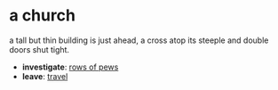 # a church

a tall but thin building is just ahead, a cross atop its steeple and double doors shut tight.

- **investigate**: [rows of pews](rows-of-pews-cxotkj.md)
- **leave**: [travel](travel-travel.md)
